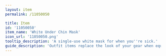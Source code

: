 ```yaml
---
layout: item
permalink: /11050050

title: Item
id: '11050050'
item_name: 'White Under Chin Mask'
icon_url: '11050050.png'
tooltip_description: 'A single-use white mask for when you''re sick.'
guide_description: 'Outfit items replace the look of your gear when equipped.'
---
```

